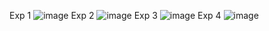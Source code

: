 Exp 1
![image](https://user-images.githubusercontent.com/113337489/212011392-ffe1aa9a-6d2f-4092-ba9a-f7a2de101116.png)
Exp 2
![image](https://user-images.githubusercontent.com/113337489/212010605-8559e2bd-a0dc-4808-898d-cdf602da7fe5.png)
Exp 3
![image](https://user-images.githubusercontent.com/113337489/212011892-2410834c-7776-4c48-acc8-58b6a6224df1.png)
Exp 4
![image](https://user-images.githubusercontent.com/113337489/212012528-74218d15-665c-4512-8ae7-f2504827db07.png)
